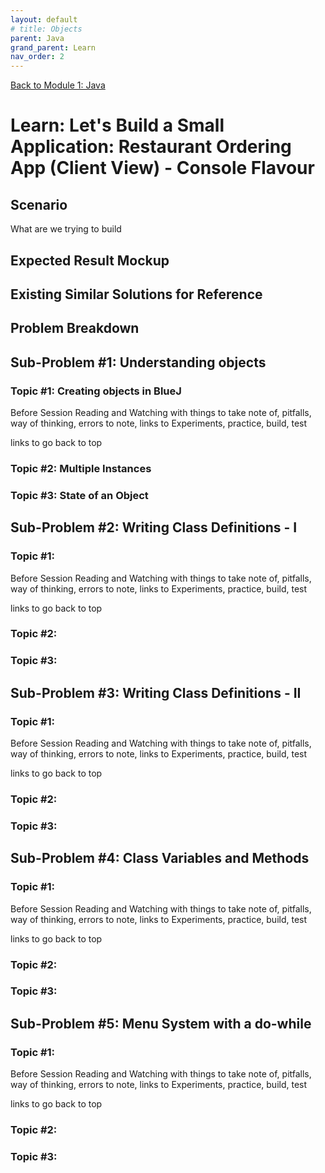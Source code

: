 ```yaml
---
layout: default
# title: Objects
parent: Java
grand_parent: Learn
nav_order: 2
---
```


[Back to Module 1: Java](../java)

# Learn: Let's Build a Small Application: Restaurant Ordering App (Client View) - Console Flavour

## Scenario

What are we trying to build

## Expected Result Mockup



## Existing Similar Solutions for Reference

## Problem Breakdown

## Sub-Problem #1: Understanding objects

### Topic #1: Creating objects in BlueJ

Before Session Reading and Watching with things to take note of, pitfalls, way of thinking, errors to note, links to Experiments, practice, build, test

links to go back to top

### Topic #2: Multiple Instances

### Topic #3: State of an Object

## Sub-Problem #2: Writing Class Definitions - I

### Topic #1:

Before Session Reading and Watching with things to take note of, pitfalls, way of thinking, errors to note, links to Experiments, practice, build, test

links to go back to top

### Topic #2: 

### Topic #3:

## Sub-Problem #3: Writing Class Definitions - II

### Topic #1:

Before Session Reading and Watching with things to take note of, pitfalls, way of thinking, errors to note, links to Experiments, practice, build, test

links to go back to top

### Topic #2:

### Topic #3:

## Sub-Problem #4: Class Variables and Methods

### Topic #1:

Before Session Reading and Watching with things to take note of, pitfalls, way of thinking, errors to note, links to Experiments, practice, build, test

links to go back to top

### Topic #2:

### Topic #3:

## Sub-Problem #5: Menu System with a do-while

### Topic #1:

Before Session Reading and Watching with things to take note of, pitfalls, way of thinking, errors to note, links to Experiments, practice, build, test

links to go back to top

### Topic #2:

### Topic #3:

